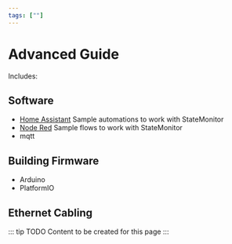 ```yaml
---
tags: [""]
---
```

# Advanced Guide
 Includes:

## Software
 - [Home Assistant](/guides/advanced/home_assistant.html) Sample automations to work with StateMonitor
 - [Node Red](/guides/advanced/node_red.html) Sample flows to work with StateMonitor
 - mqtt

## Building Firmware
 - Arduino
 - PlatformIO

## Ethernet Cabling

::: tip TODO
Content to be created for this page
:::
